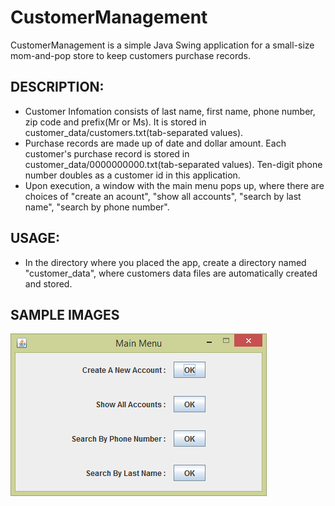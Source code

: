 CustomerManagement
==================
CustomerManagement is a simple Java Swing application for a small-size mom-and-pop store to keep customers purchase records.

## DESCRIPTION:
- Customer Infomation consists of last name, first name, phone number, zip code and prefix(Mr or Ms). It is stored in customer_data/customers.txt(tab-separated values).
- Purchase records are made up of date and dollar amount. Each customer's purchase record is stored in customer_data/0000000000.txt(tab-separated values). Ten-digit phone number doubles as a customer id in this application.
- Upon execution, a window with the main menu pops up, where there are choices of "create an acount", "show all accounts", "search by last name", "search by phone number".

## USAGE:
- In the directory where you placed the app, create a directory named "customer_data", where customers data files are automatically created and stored.

## SAMPLE IMAGES
![](https://github.com/mnishiguchi/CustomerManagement/blob/master/img/customer_management.main_menu.png)